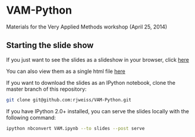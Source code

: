 VAM-Python
==========

Materials for the Very Applied Methods workshop (April 25, 2014)


## Starting the slide show

If you just want to see the slides as a slideshow in your browser, click [here](http://www.rebeccaweiss.info/VAM-Python/VAM.slides.html)

You can also view them as a single html file [here](http://www.rebeccaweiss.info/VAM-Python/VAM.html)

If you want to download the slides as an IPython notebook, clone the master branch of this repository:

```bash
git clone git@github.com:rjweiss/VAM-Python.git
```

If you have IPython 2.0+ installed, you can serve the slides locally with the following command:

```bash
ipython nbconvert VAM.ipynb --to slides --post serve
```
